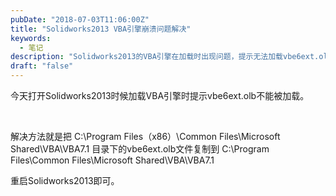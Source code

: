 ```yaml
---
pubDate: "2018-07-03T11:06:00Z"
title: "Solidworks2013 VBA引擎崩溃问题解决"
keywords:
  - 笔记
description: "Solidworks2013的VBA引擎在加载时出现问题，提示无法加载vbe6ext.olb文件。解决方法是将C:\\Program Files（x86）\\Common Files\\Microsoft Shared\\VBA\\VBA7.1目录下的vbe6ext.olb文件复制到C:\\Program Files\\Common Files\\Microsoft Shared\\VBA\\VBA7.1目录下，然后重新启动Solidworks2013即可。"
draft: "false"
---
```


<p>今天打开Solidworks2013时候加载VBA引擎时提示vbe6ext.olb不能被加载。</p>
<img src="https://mrwen.oss-cn-shanghai.aliyuncs.com/2018/07/w136h2319126_1444734785_583.jpg" alt="" />
<img src="https://mrwen.oss-cn-shanghai.aliyuncs.com/2018/07/w188h2319126_1444734775_256.jpg" alt="" />
<p>解决方法就是把
C:\Program Files（x86）\Common Files\Microsoft Shared\VBA\VBA7.1
目录下的vbe6ext.olb文件复制到
C:\Program Files\Common Files\Microsoft Shared\VBA\VBA7.1</p>
<p>重启Solidworks2013即可。</p>